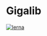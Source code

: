 # Gigalib

[![lerna](https://img.shields.io/badge/maintained%20with-lerna-cc00ff.svg)](https://lerna.js.org/)
